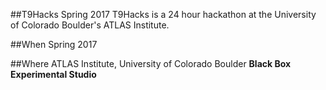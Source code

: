 ##T9Hacks Spring 2017
T9Hacks is a 24 hour hackathon at the University of Colorado Boulder's ATLAS Institute.

##When
Spring 2017

##Where
ATLAS Institute, University of Colorado Boulder
<b>Black Box Experimental Studio</b>
